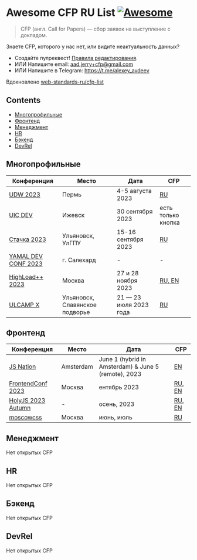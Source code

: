 # Awesome CFP RU List [![Awesome](https://awesome.re/badge.svg)](https://awesome.re)

> CFP (англ. Call for Papers) — сбор заявок на выступление с докладом.

Знаете CFP, которого у нас нет, или видите неактуальность данных?

- Создайте пулреквест! [Правила редактирования](CONTRIBUTING.md).
- ИЛИ Напишите email: aad.jerry+cfp@gmail.com
- ИЛИ Напишите в Telegram: https://t.me/alexey_avdeev

Вдохновлено [web-standards-ru/cfp-list](https://github.com/web-standards-ru/cfp-list)

## Contents

- [Многопрофильные](#многопрофильные)
- [Фронтенд](#фронтенд)
- [Менеджмент](#менеджмент)
- [HR](#hr)
- [Бэкенд](#бэкенд)
- [DevRel](#devrel)

## Многопрофильные

| Конференция                                        | Место                          | Дата                   | CFP                                                                                                             |
| -------------------------------------------------- | ------------------------------ | ---------------------- | --------------------------------------------------------------------------------------------------------------- |
| [UDW 2023](https://ural-digital-weekend.ru/)       | Пермь                          | 4-5 августа 2023       | [RU](https://docs.google.com/forms/d/e/1FAIpQLSfbyqdJASMM5JEKoHA0ETWCg2yHYFPjIFwjR-laTTWuQZUxEg/viewform)       |
| [UIC DEV](https://uic.dev/)                        | Ижевск                         | 30 сентября 2023       | есть только кнопка                                                                                              |
| [Стачка 2023](https://nastachku.ru/)               | Ульяновск, УлГПУ               | 15-16 сентября 2023    | [RU](https://nastachku.ru/lectures-new)                                                                         |
| [YAMAL DEV CONF 2023](https://yamal.dev/conf/2023) | г. Салехард                    | -                      | -                                                                                                               |
| [HighLoad++ 2023](https://highload.ru/moscow/2023) | Москва                         | 27 и 28 ноября 2023    | [RU, EN](https://conf.ontico.ru/lectures/propose?conference=hl2023-moscow)                                      |
| [ULCAMP Х](https://2023.ulcamp.ru/)                | Ульяновск, Славянское подворье | 21 — 23 июля 2023 года | [RU](https://docs.google.com/forms/d/1RnaW8e2D0cMUSJjh8_MqdYnBpjWkaRqC0eRHY5UbBQA/viewform?edit_requested=true) |

## Фронтенд

| Конференция                                              | Место     | Дата                                                 | CFP                                                                                                       |
| -------------------------------------------------------- | --------- | ---------------------------------------------------- | --------------------------------------------------------------------------------------------------------- |
| [JS Nation](https://jsnation.com/)                       | Amsterdam | June 1 (hybrid in Amsterdam) & June 5 (remote), 2023 | [EN](https://docs.google.com/forms/d/e/1FAIpQLSfVSzKBuAkUUCVf6cSA-Tuuo6MDNI4S7CB06vrnkzTdAZYQFA/viewform) |
| [FrontendConf 2023](https://frontendconf.ru/moscow/2023) | Москва    | ентябрь 2023                                         | [RU, EN](https://conf.ontico.ru/lectures/propose?conference=fc2023-moscow)                                |
| [HolyJS 2023 Autumn](https://holyjs.ru/)                 | -         | осень, 2023                                          | [RU, EN](https://holyjs.ru/callforpapers/)                                                                |
| [moscowcss](https://vk.com/css_moscow)                   | Москва    | июнь, июль                                           | [RU](https://clc.to/moscowcss_cfp)                                                                        |

## Менеджмент

Нет открытых CFP

## HR

Нет открытых CFP

## Бэкенд

Нет открытых CFP

## DevRel

Нет открытых CFP

